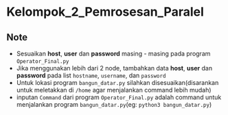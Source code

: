 # Kelompok_2_Pemrosesan_Paralel

## Note
  - Sesuaikan **host**, **user** dan **password** masing - masing pada program `Operator_Final.py`
  - Jika menggunakan lebih dari 2 node, tambahkan data **host**, **user** dan **password** pada list `hostname`, `username`, dan `password`
  - Untuk lokasi program `bangun_datar.py` silahkan disesuaikan(disarankan untuk meletakkan di `/home` agar menjalankan command lebih mudah)
  - inputan `Command` dari program `Operator_Final.py` adalah command untuk menjalankan program `bangun_datar.py`(eg: `python3 bangun_datar.py`)

